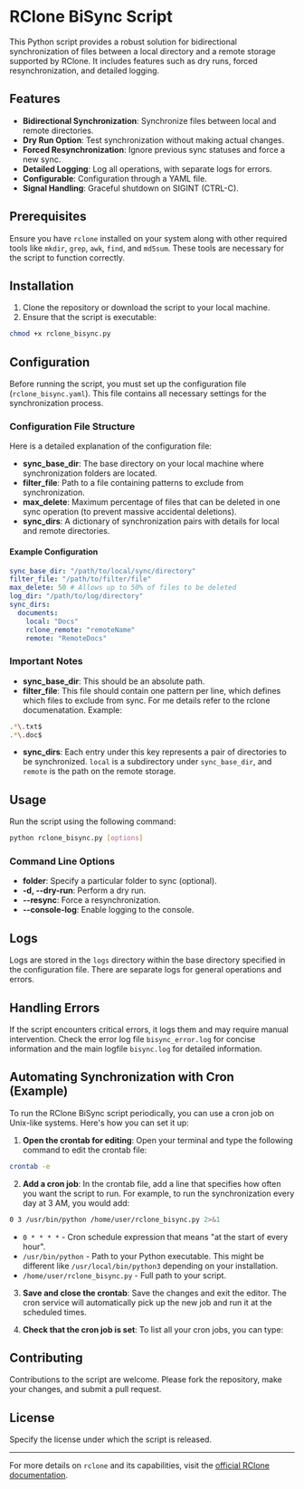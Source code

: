 # RClone BiSync Script

This Python script provides a robust solution for bidirectional synchronization of files between a local directory and a remote storage supported by RClone. It includes features such as dry runs, forced resynchronization, and detailed logging.

## Features

- **Bidirectional Synchronization**: Synchronize files between local and remote directories.
- **Dry Run Option**: Test synchronization without making actual changes.
- **Forced Resynchronization**: Ignore previous sync statuses and force a new sync.
- **Detailed Logging**: Log all operations, with separate logs for errors.
- **Configurable**: Configuration through a YAML file.
- **Signal Handling**: Graceful shutdown on SIGINT (CTRL-C).

## Prerequisites

Ensure you have `rclone` installed on your system along with other required tools like `mkdir`, `grep`, `awk`, `find`, and `md5sum`. These tools are necessary for the script to function correctly.

## Installation

1. Clone the repository or download the script to your local machine.
2. Ensure that the script is executable:

```bash
chmod +x rclone_bisync.py
```

## Configuration

Before running the script, you must set up the configuration file (`rclone_bisync.yaml`). This file contains all necessary settings for the synchronization process.

### Configuration File Structure

Here is a detailed explanation of the configuration file:

- **sync_base_dir**: The base directory on your local machine where synchronization folders are located.
- **filter_file**: Path to a file containing patterns to exclude from synchronization.
- **max_delete**: Maximum percentage of files that can be deleted in one sync operation (to prevent massive accidental deletions).
- **sync_dirs**: A dictionary of synchronization pairs with details for local and remote directories.

#### Example Configuration

```yaml
sync_base_dir: "/path/to/local/sync/directory"
filter_file: "/path/to/filter/file"
max_delete: 50 # Allows up to 50% of files to be deleted
log_dir: "/path/to/log/directory"
sync_dirs:
  documents:
    local: "Docs"
    rclone_remote: "remoteName"
    remote: "RemoteDocs"
```

### Important Notes

- **sync_base_dir**: This should be an absolute path.
- **filter_file**: This file should contain one pattern per line, which defines which files to exclude from sync. For me details refer to the rclone documenatation. Example:

```bash
.*\.txt$
.*\.doc$
```

- **sync_dirs**: Each entry under this key represents a pair of directories to be synchronized. `local` is a subdirectory under `sync_base_dir`, and `remote` is the path on the remote storage.

## Usage

Run the script using the following command:

```bash
python rclone_bisync.py [options]
```

### Command Line Options

- **folder**: Specify a particular folder to sync (optional).
- **-d, --dry-run**: Perform a dry run.
- **--resync**: Force a resynchronization.
- **--console-log**: Enable logging to the console.

## Logs

Logs are stored in the `logs` directory within the base directory specified in the configuration file. There are separate logs for general operations and errors.

## Handling Errors

If the script encounters critical errors, it logs them and may require manual intervention. Check the error log file `bisync_error.log` for concise information and the main logfile `bisync.log` for detailed information.

## Automating Synchronization with Cron (Example)

To run the RClone BiSync script periodically, you can use a cron job on Unix-like systems. Here's how you can set it up:

1. **Open the crontab for editing**:
   Open your terminal and type the following command to edit the crontab file:

```bash
crontab -e
```

2. **Add a cron job**:
   In the crontab file, add a line that specifies how often you want the script to run. For example, to run the synchronization every day at 3 AM, you would add:

```bash
0 3 /usr/bin/python /home/user/rclone_bisync.py 2>&1
```

- `0 * * * *` - Cron schedule expression that means "at the start of every hour".
- `/usr/bin/python` - Path to your Python executable. This might be different like `/usr/local/bin/python3` depending on your installation.
- `/home/user/rclone_bisync.py` - Full path to your script.

3. **Save and close the crontab**:
   Save the changes and exit the editor. The cron service will automatically pick up the new job and run it at the scheduled times.

4. **Check that the cron job is set**:
   To list all your cron jobs, you can type:

## Contributing

Contributions to the script are welcome. Please fork the repository, make your changes, and submit a pull request.

## License

Specify the license under which the script is released.

---

For more details on `rclone` and its capabilities, visit the [official RClone documentation](https://rclone.org/docs/).

